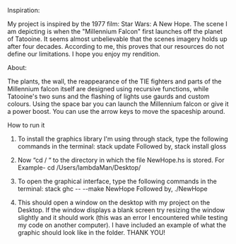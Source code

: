Inspiration:

My project is inspired by the 1977 film: Star Wars: A New
Hope. The scene I am depicting is when the "Millennium
Falcon" first launches off the planet of Tatooine. It seems
almost unbelievable that the scenes imagery holds up after
four decades. According to me, this proves that our
resources do not define our limitations. I hope you enjoy my
rendition.

About:

The plants, the wall, the reappearance of the TIE fighters
and parts of the Millennium falcon itself are designed using
recursive functions, while Tatooine's two suns and the
flashing of lights use gaurds and custom colours.
Using the space bar you can launch the Millennium falcon or
give it a power boost. You can use the arrow keys to move
the spaceship around.

How to run it
1. To install the graphics library I'm using through stack, type
the following commands in the terminal:
stack update
Followed by,
stack install gloss 
2. Now “cd / “ to the directory in which the file NewHope.hs
is stored.
For Example- cd /Users/lambdaMan/Desktop/
3. To open the graphical interface, type the following
commands in the terminal:
stack ghc -- --make NewHope
Followed by,
./NewHope

4. This should open a window on the desktop with my
project on the Desktop. If the window displays a blank
screen try resizing the window slightly and it should work
(this was an error I encountered while testing my code on
another computer).
I have included an example of what the graphic should look
like in the folder. 
THANK YOU! 
